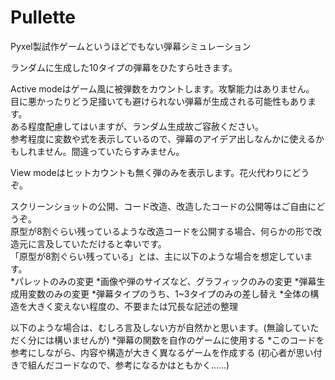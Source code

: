 # Pullette
Pyxel製試作ゲームというほどでもない弾幕シミュレーション

ランダムに生成した10タイプの弾幕をひたすら吐きます。

Active modeはゲーム風に被弾数をカウントします。攻撃能力はありません。  
目に悪かったりどう足掻いても避けられない弾幕が生成される可能性もあります。  
ある程度配慮してはいますが、ランダム生成故ご容赦ください。  
参考程度に変数や式を表示しているので、弾幕のアイデア出しなんかに使えるかもしれません。間違っていたらすみません。

View modeはヒットカウントも無く弾のみを表示します。花火代わりにどうぞ。

スクリーンショットの公開、コード改造、改造したコードの公開等はご自由にどうぞ。  
原型が8割ぐらい残っているような改造コードを公開する場合、何らかの形で改造元に言及していただけると幸いです。  
「原型が8割ぐらい残っている」とは、主に以下のような場合を想定しています。  
*パレットのみの変更
*画像や弾のサイズなど、グラフィックのみの変更
*弾幕生成用変数のみの変更
*弾幕タイプのうち、1~3タイプのみの差し替え
*全体の構造を大きく変えない程度の、不要または冗長な記述の整理

以下のような場合は、むしろ言及しない方が自然かと思います。(無論していただく分には構いませんが)
*弾幕の関数を自作のゲームに使用する
*このコードを参考にしながら、内容や構造が大きく異なるゲームを作成する
(初心者が思い付きで組んだコードなので、参考になるかはともかく……)
